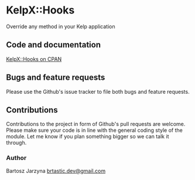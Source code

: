 # KelpX::Hooks
Override any method in your Kelp application

## Code and documentation
[KelpX::Hooks on CPAN](https://metacpan.org/release/KelpX-Hooks)

## Bugs and feature requests
Please use the Github's issue tracker to file both bugs and feature requests.

## Contributions
Contributions to the project in form of Github's pull requests are
welcome. Please make sure your code is in line with the general
coding style of the module. Let me know if you plan something
bigger so we can talk it through.

### Author
Bartosz Jarzyna <brtastic.dev@gmail.com>
